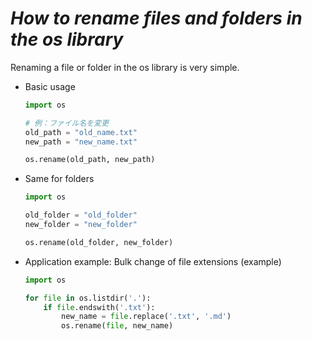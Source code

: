 # *How to rename files and folders in the os library*

Renaming a file or folder in the os library is very simple.
- Basic usage
    ```python
    import os

    # 例：ファイル名を変更
    old_path = "old_name.txt"
    new_path = "new_name.txt"
    
    os.rename(old_path, new_path)
    ```

- Same for folders
    ```python
    import os
    
    old_folder = "old_folder"
    new_folder = "new_folder"
    
    os.rename(old_folder, new_folder)
    ```

- Application example: Bulk change of file extensions (example)
    ```python
    import os
    
    for file in os.listdir('.'):
        if file.endswith('.txt'):
            new_name = file.replace('.txt', '.md')
            os.rename(file, new_name)
    ```

